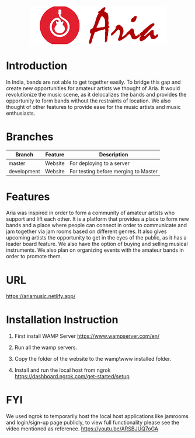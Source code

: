 <p align="center">
  <a href="https://ariamusic.netlify.app/"><img src="https://github.com/aryamanbansal/aria/blob/main/Aria/HTML/img/logo/logo.png"></a>
</p>

# Introduction
In India, bands are not able to get together easily. To bridge this gap and create new opportunities for amateur artists we thought of Aria. It would revolutionize the music scene, as it delocalizes the bands and provides the opportunity to form bands without the restraints of location. We also thought of other features to provide ease for the music artists and music enthusiasts.
# Branches

|  Branch           |     Feature                      |              Description                                     |
| ----------------- | -------------------------------- |  ----------------------------------------------------------- |
| master            | Website                          | For deploying to a server                                    |
| development       | Website                          | For testing before merging to Master                         |

# Features
Aria was inspired in order to form a community of amateur artists who support and lift each other. It is a platform that provides a place to form new bands and a place where people can connect in order to communicate and jam together via jam rooms based on different genres. It also gives upcoming artists the opportunity to get in the eyes of the public, as it has a leader board feature. We also have the option of buying and selling musical instruments. We also plan on organizing events with the amateur bands in order to promote them.

# URL
https://ariamusic.netlify.app/

# Installation Instruction
1. First install WAMP Server
https://www.wampserver.com/en/

2. Run all the wamp servers. 

3. Copy the folder of the website to the wamp\www installed folder.

4. Install and run the local host from ngrok
 https://dashboard.ngrok.com/get-started/setup

# FYI
We used ngrok to temporarily host the local host applications like jamrooms and login/sign-up page publicly, to view full functionality please see the video mentioned as reference.
https://youtu.be/ARSBJUQ7oGA
